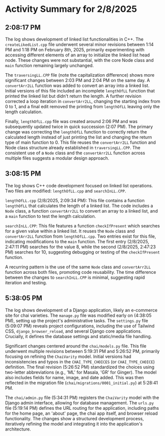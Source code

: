 # Activity Summary for 2/8/2025

## 2:08:17 PM
The log shows development of linked list functionalities in C++.  The `createLikedList.cpp` file underwent several minor revisions between 1:14 PM and 1:18 PM on February 8th, 2025, primarily experimenting with accessing different elements of an array to initialize the linked list head node.  These changes were not substantial, with the core Node class and `main` function remaining largely unchanged.


The `traversingLL.CPP` file (note the capitalization difference) shows more significant changes between 2:03 PM and 2:04 PM on the same day. A `convertArr2LL` function was added to convert an array into a linked list.  Initial versions of this file included an incomplete `lengthOfLL` function that printed the linked list but didn't return the length.  A further revision corrected a loop iteration in `convertArr2LL`, changing the starting index from 0 to 1, and a final edit removed the printing from `lengthOfLL` leaving only the length calculation.

Finally, `lengthOfLL.cpp` file was created around 2:06 PM and was subsequently updated twice in quick succession (2:07 PM). The primary change was correcting the `lengthOfLL` function to correctly return the calculated length instead of just printing the list and changing the return type of main function to 0.  This file reuses the `convertArr2LL` function and Node class structure already established in `traversingLL.CPP`.  The consistent use of a `Node` class and the `convertArr2LL` function across multiple files suggests a modular design approach.


## 3:08:15 PM
The log shows C++ code development focused on linked list operations.  Two files are modified: `lengthOfLL.cpp` and `searchInLL.CPP`.

`lengthOfLL.cpp` (2/8/2025, 2:09:34 PM): This file contains a function `lengthOfLL` that calculates the length of a linked list.  The code includes a `Node` class, a function `convertArr2LL` to convert an array to a linked list, and a `main` function to test the length calculation.

`searchInLL.CPP`: This file features a function `checkIfPresent` which searches for a given value within a linked list.  It reuses the `Node` class and `convertArr2LL` function from `lengthOfLL.cpp`.  Two entries exist for this file, indicating modifications to the `main` function. The first entry (2/8/2025, 2:47:11 PM) searches for the value 8, while the second (2/8/2025, 2:47:23 PM) searches for 10, suggesting debugging or testing of the `checkIfPresent` function.

A recurring pattern is the use of the same `Node` class and `convertArr2LL` function across both files, promoting code reusability.  The time difference between the changes to `searchInLL.CPP` is minimal, suggesting rapid iteration and testing.


## 5:38:05 PM
The log shows development of a Django application, likely an e-commerce site for chai varieties.  The `manage.py` file was modified early on (4:38:05 PM), setting up the project's administrative tasks.  The `settings.py` file (5:09:07 PM) reveals project configurations, including the use of Tailwind CSS, `django_browser_reload`, and several Django core applications.  Crucially, it defines the database settings and static/media file handling.

Significant changes centered around the `chai/models.py` file.  This file underwent multiple revisions between 5:19:31 PM and 5:26:52 PM, primarily focusing on refining the `ChaiVarity` model.  Initial versions had inconsistencies and typos in the `CHAI_TYPE_CHOICES` (or `CHAI_TYPE_CHOICE`) definition.  The final revision (5:26:52 PM) standardized the choices using two-letter abbreviations (e.g., 'ML' for Masala, 'GR' for Ginger).  The model also includes fields for name, image, and date added. This was then reflected in the migration file (`chai/migrations/0001_initial.py`) at 5:28:41 PM.

The `chai/admin.py` file (5:34:31 PM) registers the `ChaiVarity` model with the Django admin interface, allowing for database management.  The `urls.py` file (5:19:14 PM) defines the URL routing for the application, including paths for the home page, an 'about' page, the chai app itself, and browser reload functionality.  The changes show a structured development process, iteratively refining the model and integrating it into the application's architecture.
